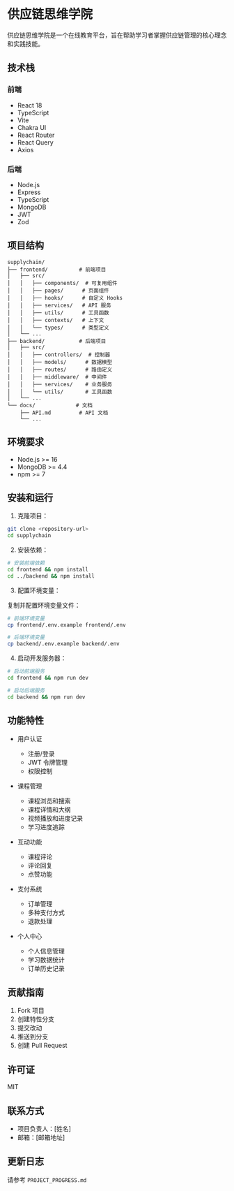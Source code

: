 # 供应链思维学院

供应链思维学院是一个在线教育平台，旨在帮助学习者掌握供应链管理的核心理念和实践技能。

## 技术栈

### 前端
- React 18
- TypeScript
- Vite
- Chakra UI
- React Router
- React Query
- Axios

### 后端
- Node.js
- Express
- TypeScript
- MongoDB
- JWT
- Zod

## 项目结构

```
supplychain/
├── frontend/          # 前端项目
│   ├── src/
│   │   ├── components/  # 可复用组件
│   │   ├── pages/      # 页面组件
│   │   ├── hooks/      # 自定义 Hooks
│   │   ├── services/   # API 服务
│   │   ├── utils/      # 工具函数
│   │   ├── contexts/   # 上下文
│   │   └── types/      # 类型定义
│   └── ...
├── backend/           # 后端项目
│   ├── src/
│   │   ├── controllers/  # 控制器
│   │   ├── models/      # 数据模型
│   │   ├── routes/      # 路由定义
│   │   ├── middleware/  # 中间件
│   │   ├── services/    # 业务服务
│   │   └── utils/       # 工具函数
│   └── ...
└── docs/             # 文档
    ├── API.md         # API 文档
    └── ...
```

## 环境要求

- Node.js >= 16
- MongoDB >= 4.4
- npm >= 7

## 安装和运行

1. 克隆项目：

```bash
git clone <repository-url>
cd supplychain
```

2. 安装依赖：

```bash
# 安装前端依赖
cd frontend && npm install
cd ../backend && npm install
```

3. 配置环境变量：

复制并配置环境变量文件：

```bash
# 前端环境变量
cp frontend/.env.example frontend/.env

# 后端环境变量
cp backend/.env.example backend/.env
```

4. 启动开发服务器：

```bash
# 启动前端服务
cd frontend && npm run dev

# 启动后端服务
cd backend && npm run dev
```

## 功能特性

- 用户认证
  - 注册/登录
  - JWT 令牌管理
  - 权限控制

- 课程管理
  - 课程浏览和搜索
  - 课程详情和大纲
  - 视频播放和进度记录
  - 学习进度追踪

- 互动功能
  - 课程评论
  - 评论回复
  - 点赞功能

- 支付系统
  - 订单管理
  - 多种支付方式
  - 退款处理

- 个人中心
  - 个人信息管理
  - 学习数据统计
  - 订单历史记录

## 贡献指南

1. Fork 项目
2. 创建特性分支
3. 提交改动
4. 推送到分支
5. 创建 Pull Request

## 许可证

MIT

## 联系方式

- 项目负责人：[姓名]
- 邮箱：[邮箱地址]

## 更新日志

请参考 `PROJECT_PROGRESS.md` 